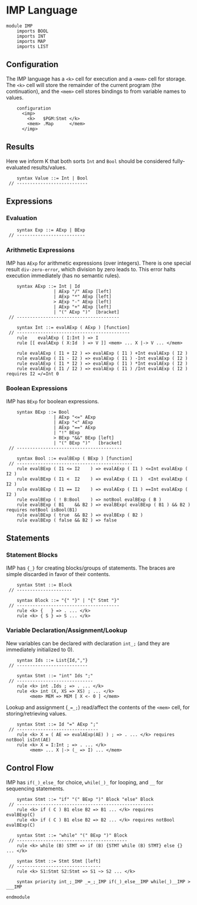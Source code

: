 IMP Language
============

```k
module IMP
    imports BOOL
    imports INT
    imports MAP
    imports LIST
```

Configuration
-------------

The IMP language has a `<k>` cell for execution and a `<mem>` cell for storage.
The `<k>` cell will store the remainder of the current program (the continuation), and the `<mem>` cell stores bindings to from variable names to values.

```k
    configuration
      <imp>
        <k>   $PGM:Stmt </k>
        <mem> .Map      </mem>
      </imp>
```

Results
-------

Here we inform K that both sorts `Int` and `Bool` should be considered fully-evaluated results/values.

```k
    syntax Value ::= Int | Bool
 // ---------------------------
```

Expressions
-----------

### Evaluation

```k
    syntax Exp ::= AExp | BExp
 // --------------------------
```

### Arithmetic Expressions

IMP has `AExp` for arithmetic expressions (over integers).
There is one special result `div-zero-error`, which division by zero leads to.
This error halts execution immediately (has no semantic rules).

```k
    syntax AExp ::= Int | Id
                  | AExp "/" AExp [left]
                  | AExp "*" AExp [left]
                  > AExp "-" AExp [left]
                  | AExp "+" AExp [left]
                  | "(" AExp ")"  [bracket]
 // ---------------------------------------

    syntax Int ::= evalAExp ( AExp ) [function]
 // -------------------------------------------
    rule    evalAExp ( I:Int ) => I
    rule [[ evalAExp ( X:Id  ) => V ]] <mem> ... X |-> V ... </mem>

    rule evalAExp ( I1 + I2 ) => evalAExp ( I1 ) +Int evalAExp ( I2 )
    rule evalAExp ( I1 - I2 ) => evalAExp ( I1 ) -Int evalAExp ( I2 )
    rule evalAExp ( I1 * I2 ) => evalAExp ( I1 ) *Int evalAExp ( I2 )
    rule evalAExp ( I1 / I2 ) => evalAExp ( I1 ) /Int evalAExp ( I2 ) requires I2 =/=Int 0
```

### Boolean Expressions

IMP has `BExp` for boolean expressions.

```k
    syntax BExp ::= Bool
                  | AExp "<=" AExp
                  | AExp "<" AExp
                  | AExp "==" AExp
                  | "!" BExp
                  > BExp "&&" BExp [left]
                  | "(" BExp ")"   [bracket]
 // ----------------------------------------

    syntax Bool ::= evalBExp ( BExp ) [function]
 // --------------------------------------------
    rule evalBExp ( I1 <= I2    ) => evalAExp ( I1 ) <=Int evalAExp ( I2 )
    rule evalBExp ( I1 <  I2    ) => evalAExp ( I1 )  <Int evalAExp ( I2 )
    rule evalBExp ( I1 == I2    ) => evalAExp ( I1 ) ==Int evalAExp ( I2 )
    rule evalBExp ( ! B:Bool    ) => notBool evalBExp ( B )
    rule evalBExp ( B1    && B2 ) => evalBExp( evalBExp ( B1 ) && B2 ) requires notBool isBool(B1)
    rule evalBExp ( true  && B2 ) => evalBExp ( B2 )
    rule evalBExp ( false && B2 ) => false
```

Statements
----------

### Statement Blocks

IMP has `{_}` for creating blocks/groups of statements.
The braces are simple discarded in favor of their contents.

```k
    syntax Stmt ::= Block
 // ---------------------

    syntax Block ::= "{" "}" | "{" Stmt "}"
 // ---------------------------------------
    rule <k> {   } => . ... </k>
    rule <k> { S } => S ... </k>
```

### Variable Declaration/Assignment/Lookup

New variables can be declared with declaration `int_;` (and they are immediately initialized to 0).

```k
    syntax Ids ::= List{Id,","}
 // ---------------------------

    syntax Stmt ::= "int" Ids ";"
 // -----------------------------
    rule <k> int .Ids ; => . ... </k>
    rule <k> int (X, XS => XS) ; ... </k>
         <mem> MEM => MEM [ X <- 0 ] </mem>
```

Lookup and assignment (`_=_;`) read/affect the contents of the `<mem>` cell, for storing/retrieving values.

```k
    syntax Stmt ::= Id "=" AExp ";"
 // -------------------------------
    rule <k> X = ( AE => evalAExp(AE) ) ; => . ... </k> requires notBool isInt(AE)
    rule <k> X = I:Int ; => . ... </k>
         <mem> ... X |-> (_ => I) ... </mem>
```

Control Flow
------------

IMP has `if(_)_else_` for choice, `while(_)_` for looping, and `__` for sequencing statements.

```k
    syntax Stmt ::= "if" "(" BExp ")" Block "else" Block
 // ----------------------------------------------------
    rule <k> if ( C ) B1 else B2 => B1 ... </k> requires         evalBExp(C)
    rule <k> if ( C ) B1 else B2 => B2 ... </k> requires notBool evalBExp(C)

    syntax Stmt ::= "while" "(" BExp ")" Block
 // ------------------------------------------
    rule <k> while (B) STMT => if (B) {STMT while (B) STMT} else {} ... </k>

    syntax Stmt ::= Stmt Stmt [left]
 // --------------------------------
    rule <k> S1:Stmt S2:Stmt => S1 ~> S2 ... </k>
```

```k
    syntax priority int_;_IMP _=_;_IMP if(_)_else__IMP while(_)__IMP > ___IMP
```

```k
endmodule
```
